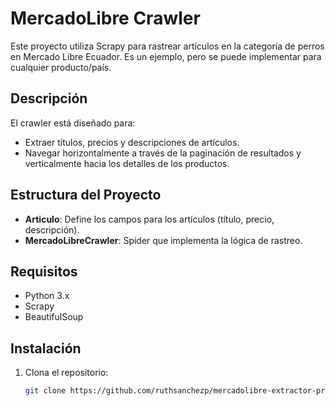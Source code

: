 # MercadoLibre Crawler

Este proyecto utiliza Scrapy para rastrear artículos en la categoría de perros en Mercado Libre Ecuador. Es un ejemplo, pero se puede implementar para cualquier producto/país. 

## Descripción

El crawler está diseñado para:

- Extraer títulos, precios y descripciones de artículos.
- Navegar horizontalmente a través de la paginación de resultados y verticalmente hacia los detalles de los productos.

## Estructura del Proyecto

- **Articulo**: Define los campos para los artículos (título, precio, descripción).
- **MercadoLibreCrawler**: Spider que implementa la lógica de rastreo.

## Requisitos

- Python 3.x
- Scrapy
- BeautifulSoup

## Instalación

1. Clona el repositorio:

   ```bash
   git clone https://github.com/ruthsanchezp/mercadolibre-extractor-productos.git
